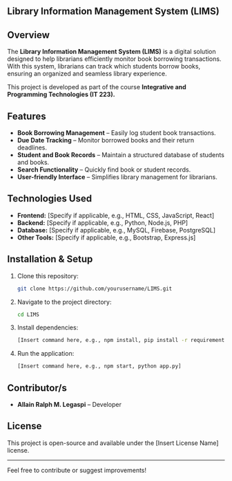 ## Library Information Management System (LIMS)

## Overview
The **Library Information Management System (LIMS)** is a digital solution designed to help librarians efficiently monitor book borrowing transactions. With this system, librarians can track which students borrow books, ensuring an organized and seamless library experience.

This project is developed as part of the course **Integrative and Programming Technologies (IT 223).**

## Features
- **Book Borrowing Management** – Easily log student book transactions.
- **Due Date Tracking** – Monitor borrowed books and their return deadlines.
- **Student and Book Records** – Maintain a structured database of students and books.
- **Search Functionality** – Quickly find book or student records.
- **User-friendly Interface** – Simplifies library management for librarians.

## Technologies Used
- **Frontend:** [Specify if applicable, e.g., HTML, CSS, JavaScript, React]
- **Backend:** [Specify if applicable, e.g., Python, Node.js, PHP]
- **Database:** [Specify if applicable, e.g., MySQL, Firebase, PostgreSQL]
- **Other Tools:** [Specify if applicable, e.g., Bootstrap, Express.js]

## Installation & Setup
1. Clone this repository:
   ```sh
   git clone https://github.com/yourusername/LIMS.git
   ```
2. Navigate to the project directory:
   ```sh
   cd LIMS
   ```
3. Install dependencies:
   ```sh
   [Insert command here, e.g., npm install, pip install -r requirements.txt]
   ```
4. Run the application:
   ```sh
   [Insert command here, e.g., npm start, python app.py]
   ```

## Contributor/s
- **Allain Ralph M. Legaspi** – Developer

## License
This project is open-source and available under the [Insert License Name] license.

---
Feel free to contribute or suggest improvements!


